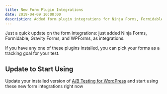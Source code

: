 ```yaml
---
title: New Form Plugin Integrations
date: 2019-04-09 10:00:00
description: Added form plugin integrations for Ninja Forms, Formidable, Gravity Forms, and WPForms.
---
```

Just a quick update on the form integrations: just added Ninja Forms, Formidable, Gravity Forms, and WPForms, as integrations.

If you have any one of these plugins installed, you can pick your forms as a tracking goal for your test.

## Update to Start Using

Update your installed version of [A/B Testing for WordPress](https://wordpress.org/plugins/ab-testing-for-wp/) and start using these new form integrations right now
